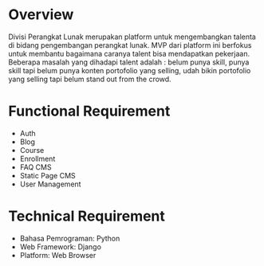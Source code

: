 # Overview
Divisi Perangkat Lunak merupakan platform untuk mengembangkan talenta di bidang pengembangan perangkat lunak. MVP dari platform ini berfokus untuk membantu bagaimana caranya talent bisa mendapatkan pekerjaan. Beberapa masalah yang dihadapi talent adalah : belum punya skill, punya skill tapi belum punya konten portofolio yang selling, udah bikin portofolio yang selling tapi belum stand out from the crowd. 

# Functional Requirement
* Auth
* Blog
* Course
* Enrollment
* FAQ CMS
* Static Page CMS
* User Management

# Technical Requirement
* Bahasa Pemrograman: Python
* Web Framework: Django
* Platform: Web Browser